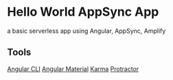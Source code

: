 # Hello World AppSync App

a basic serverless app using Angular, AppSync, Amplify

## Tools

[Angular CLI](https://github.com/angular/angular-cli)
[Angular Material](https://material.angular.io/guide/getting-started)
[Karma](https://karma-runner.github.io)
[Protractor](http://www.protractortest.org/)